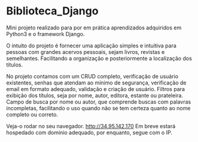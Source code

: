 # Biblioteca_Django


Mini projeto realizado para por em prática aprendizados adquiridos em Python3 e o framework Django.

O intuito do projeto é fornecer uma aplicação simples e intuitiva para pessoas com grandes acervos pessoais, sejam livros, revistas e semelhantes. 
Facilitando a organização e posteriormente a localização dos títulos. 

No projeto contamos com um CRUD completo, verificação de usuário existentes, senhas que atendam ao mínimo de segurança, verificação de email em formato adequado, validação e criação de usuário. Filtros para exibição dos títulos, seja por nome, autor, editora, estante ou prateleira.
Campo de busca por nome ou autor, que comprende buscas com palavras incompletas, facilitando o uso quando não se tem certeza quanto ao nome completo ou correto.


Veja-o rodar no seu navegador. http://34.95.142.170 
Em breve estará hospedado com domínio adequado, por enquanto, segue com o IP.
